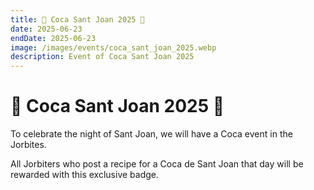 ```yaml
---
title: 🥧 Coca Sant Joan 2025 🥧
date: 2025-06-23
endDate: 2025-06-23
image: /images/events/coca_sant_joan_2025.webp
description: Event of Coca Sant Joan 2025
---
```


# 🥧 Coca Sant Joan 2025 🥧

To celebrate the night of Sant Joan, we will have a Coca event in the Jorbites.

All Jorbiters who post a recipe for a Coca de Sant Joan that day will be rewarded with this exclusive badge.
